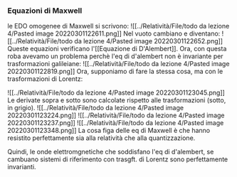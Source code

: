 ### Equazioni di Maxwell
le EDO omogenee di Maxwell si scrivono:
![[../Relatività/File/todo da lezione 4/Pasted image 20220301122611.png]]
Nel vuoto cambiano e diventano:
![[../Relatività/File/todo da lezione 4/Pasted image 20220301122652.png]]
Queste equazioni verificano l'[[Equazione di D'Alembert]].
Ora, con questa roba avevamo un problema perchè l'eq di d'alembert non è invariante per trasformazioni galileiane:
![[../Relatività/File/todo da lezione 4/Pasted image 20220301122819.png]]
Ora, supponiamo di fare la stessa cosa, ma con le trasformazioni di Lorentz:

![[../Relatività/File/todo da lezione 4/Pasted image 20220301123045.png]]
Le derivate sopra e sotto sono calcolate rispetto alle trasformazioni (sotto, in grigio).
![[../Relatività/File/todo da lezione 4/Pasted image 20220301123224.png]]
![[../Relatività/File/todo da lezione 4/Pasted image 20220301123237.png]]
![[../Relatività/File/todo da lezione 4/Pasted image 20220301123348.png]]
La cosa figa delle eq di Maxwell è che hanno resistito perfettamente sia alla relatività che alla quantizzazione.

Quindi, le onde elettromgnetiche che soddisfano l'eq di d'alembert, se cambuano sistemi di riferimento con trasgft. di Lorentz sono perfettamente invarianti.
